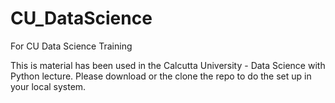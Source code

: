 # CU_DataScience
For CU Data Science Training 

This is material has been used in the Calcutta University - Data Science with Python lecture. 
Please download or the clone the repo to do the set up in your local system.
